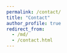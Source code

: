 ```yaml
---
permalink: /contact/
title: "Contact"
author_profile: true
redirect_from: 
  - /md/
  - /contact.html
---
```



